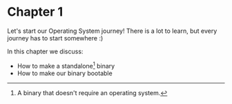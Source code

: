 # Chapter 1

Let's start our Operating System journey! There is a lot to learn, but every journey has to start somewhere :) 

In this chapter we discuss: 
- How to make a standalone[^1] binary 
- How to make our binary bootable

[^1]: A binary that doesn't require an operating system.